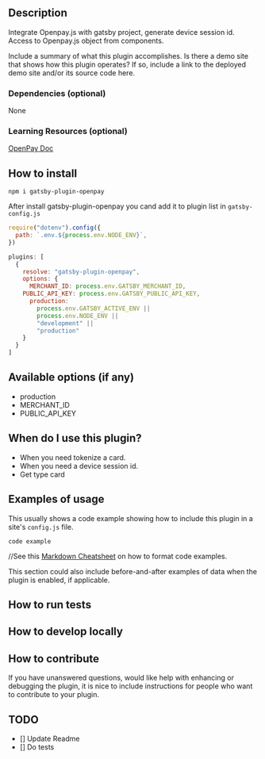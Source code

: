 ## Description

Integrate Openpay.js with gatsby project, generate device session id. Access to Openpay.js object from components.


Include a summary of what this plugin accomplishes. Is there a demo site that shows how this plugin operates? If so, include a link to the deployed demo site and/or its source code here.

### Dependencies (optional)

None

### Learning Resources (optional)

[OpenPay Doc](https://openpay.mx/docs/)


## How to install

    npm i gatsby-plugin-openpay

After install gatsby-plugin-openpay you cand add it to plugin list in ```gatsby-config.js```

```javascript
require("dotenv").config({
  path: `.env.${process.env.NODE_ENV}`,
})
```

```javascript
plugins: [
  {
    resolve: "gatsby-plugin-openpay",
    options: {
      MERCHANT_ID: process.env.GATSBY_MERCHANT_ID,
    PUBLIC_API_KEY: process.env.GATSBY_PUBLIC_API_KEY,
      production:
        process.env.GATSBY_ACTIVE_ENV ||
        process.env.NODE_ENV ||
        "development" ||
        "production"
    }
  }
]
```

## Available options (if any)

- production
- MERCHANT_ID
- PUBLIC_API_KEY

## When do I use this plugin?

- When you need tokenize a card.
- When you need a device session id.
- Get type card

## Examples of usage

This usually shows a code example showing how to include this plugin in a site's `config.js` file.

    code example

//See this [Markdown Cheatsheet](https://github.com/adam-p/markdown-here/wiki/Markdown-Cheatsheet#code) on how to format code examples.

This section could also include before-and-after examples of data when the plugin is enabled, if applicable.


## How to run tests

## How to develop locally

## How to contribute

If you have unanswered questions, would like help with enhancing or debugging the plugin, it is nice to include instructions for people who want to contribute to your plugin.

## TODO
* [] Update Readme
* [] Do tests
